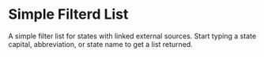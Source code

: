 # Simple Filterd List

A simple filter list for states with linked external sources. Start typing a state capital, abbreviation, or state name to get a list returned.

